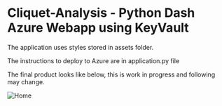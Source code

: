 # Cliquet-Analysis - Python Dash Azure Webapp using KeyVault

The application uses styles stored in assets folder.

The instructions to deploy to Azure are in application.py file

The final product looks like below, this is work in progress and following may change.


![Home](../main/images/home.png)
